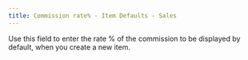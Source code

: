 ```yaml
---
title: Commission rate% - Item Defaults - Sales
---
```



Use this field to enter the rate % of the commission to be displayed  by default, when you create a new item.
